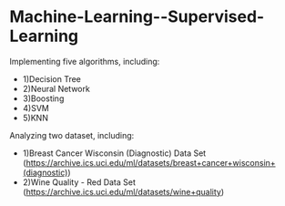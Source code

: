 # Machine-Learning--Supervised-Learning

Implementing five algorithms, including:

- 1)Decision Tree
- 2)Neural Network
- 3)Boosting
- 4)SVM
- 5)KNN

Analyzing two dataset, including:

- 1)Breast Cancer Wisconsin (Diagnostic) Data Set (https://archive.ics.uci.edu/ml/datasets/breast+cancer+wisconsin+(diagnostic))
- 2)Wine Quality - Red Data Set (https://archive.ics.uci.edu/ml/datasets/wine+quality)


